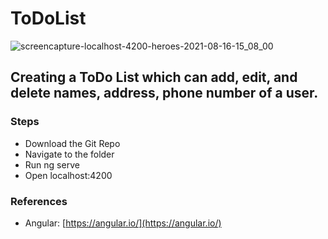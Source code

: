 # ToDoList
![screencapture-localhost-4200-heroes-2021-08-16-15_08_00](https://user-images.githubusercontent.com/53335539/129543915-e9a014ae-80a8-46cd-87cc-f0527cf8bc29.png)
## Creating a ToDo List which can add, edit, and delete names, address, phone number of a user. 

### Steps
- Download the Git Repo
- Navigate to the folder
- Run ng serve
- Open localhost:4200

### References
- Angular: [https://angular.io/](https://angular.io/)
